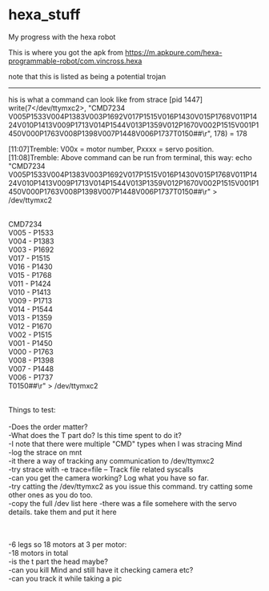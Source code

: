 # hexa_stuff
My progress with the hexa robot


This is where you got the apk from
https://m.apkpure.com/hexa-programmable-robot/com.vincross.hexa

note that this is listed as being a potential trojan


---------


his is what a command can look like from strace [pid  1447] write(7</dev/ttymxc2>, "CMD7234 V005P1533V004P1383V003P1692V017P1515V016P1430V015P1768V011P1424V010P1413V009P1713V014P1544V013P1359V012P1670V002P1515V001P1450V000P1763V008P1398V007P1448V006P1737T0150##\r", 178) = 178


[11:07]Tremble: V00x = motor number, Pxxxx = servo position.
[11:08]Tremble: Above command can be run from terminal, this way: echo "CMD7234 V005P1533V004P1383V003P1692V017P1515V016P1430V015P1768V011P1424V010P1413V009P1713V014P1544V013P1359V012P1670V002P1515V001P1450V000P1763V008P1398V007P1448V006P1737T0150##\r" > /dev/ttymxc2
<BR><BR>

CMD7234  <BR>
V005 - P1533 <BR>
V004 - P1383 <BR>
V003 - P1692 <BR>
V017 - P1515 <BR>
V016 - P1430 <BR>
V015 - P1768 <BR>
V011 - P1424 <BR>
V010 - P1413 <BR>
V009 - P1713 <BR>
V014 - P1544 <BR>
V013 - P1359 <BR>
V012 - P1670 <BR>
V002 - P1515 <BR>
V001 - P1450 <BR>
V000 - P1763 <BR>
V008 - P1398 <BR>
V007 - P1448 <BR>
V006 - P1737 <BR>
T0150##\r" > /dev/ttymxc2
<BR><BR>

Things to test: <BR>
<BR>
-Does the order matter? <BR>
-What does the T part do? Is this time spent to do it? <BR>
-I note that there were multiple "CMD" types when I was stracing Mind <BR>
-log the strace on mnt <BR>
-it there a way of tracking any communication to /dev/ttymxc2 <BR>
-try strace with -e trace=file – Track file related syscalls <BR>
-can you get the camera working? Log what you have so far. <BR>
-try catting the  /dev/ttymxc2 as you issue this command. try catting some other ones as you do too. <BR>
-copy the full /dev list here
-there was a file somehere with the servo details. take them and put it here <BR>
  
   <BR> <BR>
-6 legs so 18 motors at 3 per motor: <BR>
-18 motors in total <BR>
-is the t part the head maybe? <BR>
-can you kill Mind and still have it checking camera etc? <BR>
-can you track it while taking a pic <BR>


